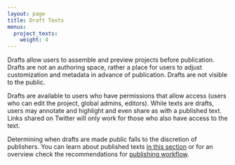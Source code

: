 ```yaml
---
layout: page
title: Draft Texts
menus:
  project_texts:
    weight: 4
---
```


Drafts allow users to assemble and preview projects before publication. Drafts are not an authoring space, rather a place for users to adjust customization and metadata in advance of publication. Drafts are not visible to the public.

Drafts are available to users who have permissions that allow access (users who can edit the project, global admins, editors). While texts are drafts, users may annotate and highlight and even share as with a published text. Links shared on Twitter will only work for those who also have access to the text.

Determining when drafts are made public falls to the discretion of publishers. You can learn about published texts [in this section](published.html) or for an overview check the recommendations for [publishing workflow](workflow.html).
